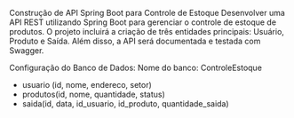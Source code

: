 Construção de API Spring Boot para Controle de Estoque
Desenvolver uma API REST utilizando Spring Boot para gerenciar o controle de
estoque de produtos. O projeto incluirá a criação de três entidades principais:
Usuário, Produto e Saída. Além disso, a API será documentada e testada com
Swagger.

Configuração do Banco de Dados:
Nome do banco: ControleEstoque
- usuario (id, nome, endereco, setor)
- produtos(id, nome, quantidade, status)
- saida(id, data, id_usuario, id_produto, quantidade_saida)